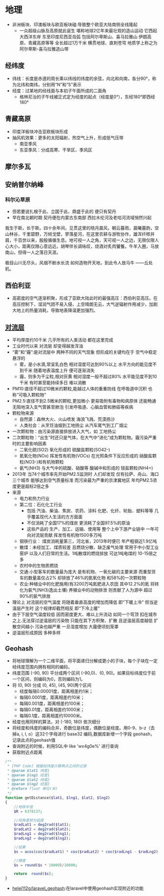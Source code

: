 # 地理

* 非洲板块、印澳板块与欧亚板块碰:导致整个欧亚大陆南侧全线隆起
  - 一众超级山脉及高原就此诞生 堪称地球2亿年来最壮观的造山运动 它西起大西洋东岸 东至印度尼西亚岛弧 包括阿尔卑斯山、喜马拉雅山 伊朗高原、青藏高原等等 全长超过1万千米 横贯地球、直刺苍穹 地质学上称之为 阿尔卑斯-喜马拉雅造山带

## 经纬度

* 纬线：长度是赤道的周长乘以纬线的纬度的余弦，向北和向南，各分90°，称为北纬和南纬，分别用“N”和“S”表示
* 经度：过某地的经线面与本初子午面所成的二面角
  - 格林尼治的子午线被正式定为经度的起点（经度是0°），东经180°即西经180°

## 青藏高原

* 印度洋板块冲击亚欧板块形成
* 抽风机效果：更多的太阳辐射，热空气上升，形成低气压带
  - 南亚季风
  - 东亚季风：分成高寒、干旱区、季风区

## 摩尔多瓦

## 安纳普尔纳峰

### 科尔沁草原

* 但若要说扎根于此、立国于此、鼎盛于此的 便只有契丹
* 早在南北朝时期 契丹便在内蒙古东南部 西拉木伦河及老哈河流域悄然兴起

我生于斯，长于斯。四十余年间，见贯这里的晓月晨风，朝云暮雨，晨曦暮韵，空山林谷，千里碧野，万倾戈壁，寥落星河，在这里农耕与游牧协作，雄浑纤秾并肩，千百世以来，殷殷循循生息。地可视一人之角，天可视一人之边，无限仅限人心大小，距离仅限心意远近。胡琴伴长调咏叹，烧酒对炙肉饕餮。牛羊入圈，马放南山，但得一人之落日天涯。

极目山川无尽头，风烟不断水长流
如何造物开天地，到此令人放马牛
——丘处机。

## 西伯利亚

* 高密度的空气逐渐积聚，形成了亚欧大陆此时的最强高压：西伯利亚高压。在高压控制下，湿润气团不易入侵，上空晴朗无云，大气逆辐射作用减少，加剧大地上的热量消耗，导致地表降温更加强烈。

## [对流层](https://mp.weixin.qq.com/s?__biz=MzIyOTQ1OTYzMw==&mid=2247536451&idx=1&sn=f3cf4a788cbc9a0e0affbdfaf636f7ae&chksm=e8405c9ddf37d58b662c7e5a7920c26fbc7c50d505c70c85469cab9ebff92470be320b1c0b2d)

* 平均厚度约10千米 几乎所有的人类活动 都在这里完成
* 工业时代以来 对流层 却变得越发浑浊
* “雾”和“霾”:是对流层中 两种不同的天气现象 但形成的关键均在于 空气中稳定悬浮的
  - 雾，是小水滴,常呈乳白色 相对湿度可达到90%以上 水平方向的能见度不到千米 随着地表温度上升 便可逐渐消失
  - 霾，则多为干尘粒,相对灰黄 相对湿度一般不超过80% 水平能见度不到10千米 有时甚至能持续多日 难以消散
* PM10:直径不超过10微米的颗粒,能越过人体的重重防线 在呼吸道中沉积 也称“可吸入颗粒物”
* PM2.5:直径不到2.5微米的颗粒,更加微小 更易吸附有毒物和病原体 还能畅通无阻地深入支气管甚至肺泡 引发呼吸道、心脑血管和肺癌等疾病
* 颗粒物来源
  - 自然源：森林大火、火山喷发 海浪飞溅、荒漠扬沙
  - 人类社会：从烹饪油烟到工地扬尘 从汽车尾气到工厂烟尘
* 一次颗粒物：由污染源直接排放进入大气，如 工地扬尘
* 二次颗粒物：“出生”时还只是气体，在大气中“进化”成为颗粒物。霾污染严重时的主要影响因素
  - 二氧化硫(SO2) 氧化形成的 硫酸盐颗粒(SO42-)
  - 氮氧化物(NOx) 挥发性有机物(VOCs) 在光照条件下反应形成的 硝酸盐颗粒(NO3-)和有机物颗粒
  - 氨气(NH3) 与大气中的硫酸、硝酸等 酸碱中和形成的 铵盐颗粒(NH4+)
* 2013年 当74个城市率先开始PM2.5监测时 人们却发现 仅有拉萨、舟山、海口三个城市 能够达到空气质量标准 而污染最为严重的京津冀地区 年均PM2.5浓度更是超标2倍之多
* 来源
  - 电力和热力行业
  - 第二位：石化化工行业
    + 包括 汽油、柴油、焦炭、农药、涂料 化肥、化纤、轮胎、塑料等等 几乎覆盖现代人生活的方方面面
    + 不仅消耗了全国17%的煤炭 更消耗了全国97.5%的原油
    + 这些产品的 生产、加工、运输、使用等 整个上中下游产业链中 一年可向对流层贡献 挥发性有机物1500多万吨
  - 钢铁行业： 煤炭消耗量第三，河北省，2013年时便已 年产粗钢近1.9亿吨
  - 散煤：未经加工、煤质较差 且燃烧分散、缺乏废气处理 常用于中小型工业窑炉 以及人们日常的生活。1吨散煤的燃烧排放 可达1吨电煤的 10-15倍之多
  - 农村中的生物质燃烧
  - 交通:小型客车的数量最为庞大 是有机物、一氧化碳的主要来源 而重型货车的数量虽仅占2% 却排放了46%的氮氧化物 和58%的一次颗粒物
  - 农业:种植业中的化肥施用(有3200万吨氮肥进入农田 其中12.2%的氮 将转化为氨气(NH3)逸出土壤) 养殖业中的动物排泄 则贡献了人为源中 超过90%的氨气排放
* 理论上 对流层的空气温度 将随着垂直高度的增加而降低 即“下暖上冷” 但当逆温层产生时 这个规律却截然相反 即“下冷上暖”
* 由于下层空气温度较低 因而密度更大、难以上升流动 如同一个穹顶 扣在城市之上.无法穿过逆温层的污染物 只能在其下方积聚、扩散 且逆温层高度越低 扩散空间越小 污染也越严重 一旦湿度增加 大霾便顷刻笼罩
* 逆温层形成原因 多种多样

## Geohash

* 将地球理解为一个二维平面，将平面递归分解成更小的子块，每个子块在一定经纬度范围内拥有相同的编码，
* 纬度范围 (-90, 90) 平分成两个区间 (-90,0)、(0, 90)。如果目标纬度位于前一个区间，则编码为0，否则编码为1。
* 将 (0, 90) 分成 (0, 45), (45, 90)两个区间
  - 经度每隔0.00001度，距离相差约1米；
  - 每隔0.0001度，距离相差约10米；
  - 每隔0.001度，距离相差约100米；
  - 每隔0.01度，距离相差约1000米；
  - 每隔0.1度，距离相差约10000米。
* 经度也用同样的算法，对 (-180, 180) 依次细分
* 将经度和纬度的编码合并，奇数位是纬度，偶数位是经度。用0-9、b-z（去掉a, i, l, o）这32个字母进行 base32 编码,数据库新增一个字段 geohash，记录此点的geohash值
* 查询附近的时候，利用SQL中 like 'wx4g0e%' 进行查询
* 获取附近点距离

```php
/**
 * [PHP Code] 根据经纬度计算两点之间的记录
 * @param $lat1 纬度1
 * @param $lng1 经度1
 * @param $lat2 纬度2
 * @param $lng2 经度2
 * @return float 单位(米)
 */
function getDistance($lat1, $lng1, $lat2, $lng2)
{
    //地球半径
    $R = 6378137;

    //将角度转为弧度
    $radLat1 = deg2rad($lat1);
    $radLat2 = deg2rad($lat2);
    $radLng1 = deg2rad($lng1);
    $radLng2 = deg2rad($lng2);

    //结果
    $s = acos(cos($radLat1) * cos($radLat2) * cos($radLng1 - $radLng2) + sin($radLat1) * sin($radLat2)) * $R;

    //精度
    $s = round($s * 10000)/10000;

    return  round($s);
}
```

* [helei112g/laravel_geohash](https://github.com/helei112g/laravel_geohash):在laravel中使用geohash实现附近的功能
